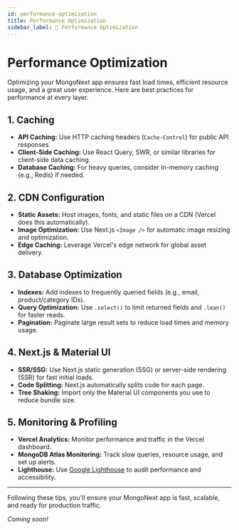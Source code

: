 ```yaml
---
id: performance-optimization
title: Performance Optimization
sidebar_label: 📓 Performance Optimization
---
```


# Performance Optimization

Optimizing your MongoNext app ensures fast load times, efficient resource usage, and a great user experience. Here are best practices for performance at every layer.

## 1. Caching
- **API Caching:** Use HTTP caching headers (`Cache-Control`) for public API responses.
- **Client-Side Caching:** Use React Query, SWR, or similar libraries for client-side data caching.
- **Database Caching:** For heavy queries, consider in-memory caching (e.g., Redis) if needed.

## 2. CDN Configuration
- **Static Assets:** Host images, fonts, and static files on a CDN (Vercel does this automatically).
- **Image Optimization:** Use Next.js `<Image />` for automatic image resizing and optimization.
- **Edge Caching:** Leverage Vercel's edge network for global asset delivery.

## 3. Database Optimization
- **Indexes:** Add indexes to frequently queried fields (e.g., email, product/category IDs).
- **Query Optimization:** Use `.select()` to limit returned fields and `.lean()` for faster reads.
- **Pagination:** Paginate large result sets to reduce load times and memory usage.

## 4. Next.js & Material UI
- **SSR/SSG:** Use Next.js static generation (SSG) or server-side rendering (SSR) for fast initial loads.
- **Code Splitting:** Next.js automatically splits code for each page.
- **Tree Shaking:** Import only the Material UI components you use to reduce bundle size.

## 5. Monitoring & Profiling
- **Vercel Analytics:** Monitor performance and traffic in the Vercel dashboard.
- **MongoDB Atlas Monitoring:** Track slow queries, resource usage, and set up alerts.
- **Lighthouse:** Use [Google Lighthouse](https://developers.google.com/web/tools/lighthouse) to audit performance and accessibility.

---

Following these tips, you'll ensure your MongoNext app is fast, scalable, and ready for production traffic.

_Coming soon!_ 